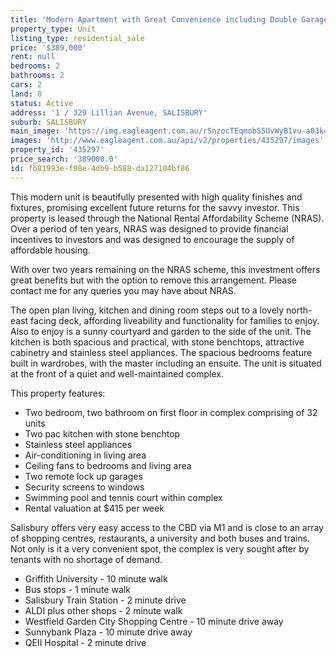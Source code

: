```yaml
---
title: 'Modern Apartment with Great Convenience including Double Garage'
property_type: Unit
listing_type: residential_sale
price: '$389,000'
rent: null
bedrooms: 2
bathrooms: 2
cars: 2
land: 0
status: Active
address: '1 / 329 Lillian Avenue, SALISBURY'
suburb: SALISBURY
main_image: 'https://img.eagleagent.com.au/rSnzocTEqmobS5UvWyB1vu-a03k=/1280x854/smart/https://s3-us-west-2.amazonaws.com/eagleagent-orig/images/6822880/131315190-image-M.jpg'
images: 'http://www.eagleagent.com.au/api/v2/properties/435297/images'
property_id: '435297'
price_search: '389000.0'
id: fb81993e-f98e-4db9-b588-da127104bf86
---
```

This modern unit is beautifully presented with high quality finishes and fixtures, promising excellent future returns for the savvy investor. This property is leased through the National Rental Affordability Scheme (NRAS). Over a period of ten years, NRAS was designed to provide financial incentives to investors and was designed to encourage the supply of affordable housing.

With over two years remaining on the NRAS scheme, this investment offers great benefits but with the option to remove this arrangement. Please contact me for any queries you may have about NRAS.

The open plan living, kitchen and dining room steps out to a lovely north-east facing deck, affording liveability and functionality for families to enjoy. Also to enjoy is a sunny courtyard and garden to the side of the unit. The kitchen is both spacious and practical, with stone benchtops, attractive cabinetry and stainless steel appliances. The spacious bedrooms feature built in wardrobes, with the master including an ensuite. The unit is situated at the front of a quiet and well-maintained complex.

This property features:

*  Two bedroom, two bathroom on first floor in complex comprising of 32 units
*  Two pac kitchen with stone benchtop
*  Stainless steel appliances
*  Air-conditioning in living area
*  Ceiling fans to bedrooms and living area
*  Two remote lock up garages
*  Security screens to windows
*  Swimming pool and tennis court within complex
*  Rental valuation at $415 per week

Salisbury offers very easy access to the CBD via M1 and is close to an array of shopping centres, restaurants, a university and both buses and trains. Not only is it a very convenient spot, the complex is very sought after by tenants with no shortage of demand.

*  Griffith University - 10 minute walk
*  Bus stops - 1 minute walk
*  Salisbury Train Station - 2 minute drive
*  ALDI plus other shops - 2 minute walk
*  Westfield Garden City Shopping Centre - 10 minute drive away
*  Sunnybank Plaza - 10 minute drive away
*  QEII Hospital - 2 minute drive